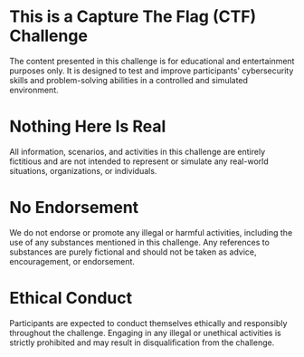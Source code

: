# This is a Capture The Flag (CTF) Challenge

The content presented in this challenge is for educational and entertainment purposes only. It is designed to test and improve participants' cybersecurity skills and problem-solving abilities in a controlled and simulated environment.

# Nothing Here Is Real

All information, scenarios, and activities in this challenge are entirely fictitious and are not intended to represent or simulate any real-world situations, organizations, or individuals.

# No Endorsement

We do not endorse or promote any illegal or harmful activities, including the use of any substances mentioned in this challenge. Any references to substances are purely fictional and should not be taken as advice, encouragement, or endorsement.

# Ethical Conduct

Participants are expected to conduct themselves ethically and responsibly throughout the challenge. Engaging in any illegal or unethical activities is strictly prohibited and may result in disqualification from the challenge.
